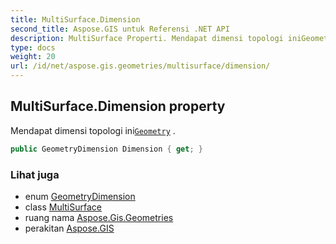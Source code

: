 ```yaml
---
title: MultiSurface.Dimension
second_title: Aspose.GIS untuk Referensi .NET API
description: MultiSurface Properti. Mendapat dimensi topologi iniGeometry .
type: docs
weight: 20
url: /id/net/aspose.gis.geometries/multisurface/dimension/
---
```

## MultiSurface.Dimension property

Mendapat dimensi topologi ini[`Geometry`](../../geometry/) .

```csharp
public GeometryDimension Dimension { get; }
```

### Lihat juga

* enum [GeometryDimension](../../geometrydimension/)
* class [MultiSurface](../)
* ruang nama [Aspose.Gis.Geometries](../../multisurface/)
* perakitan [Aspose.GIS](../../../)


